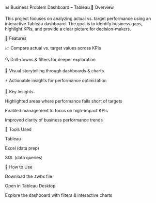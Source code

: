 📊 Business Problem Dashboard – Tableau
🔹 Overview

This project focuses on analyzing actual vs. target performance using an interactive Tableau dashboard. The goal is to identify business gaps, highlight KPIs, and provide a clear picture for decision-makers.

🔹 Features

📈 Compare actual vs. target values across KPIs

🔍 Drill-downs & filters for deeper exploration

🎨 Visual storytelling through dashboards & charts

⚡ Actionable insights for performance optimization

🔹 Key Insights

Highlighted areas where performance falls short of targets

Enabled management to focus on high-impact KPIs

Improved clarity of business performance trends

🔹 Tools Used

Tableau

Excel (data prep)

SQL (data queries)

🔹 How to Use

Download the .twbx file

Open in Tableau Desktop

Explore the dashboard with filters & interactive charts
